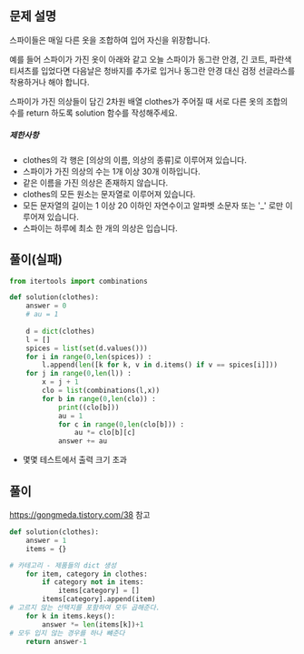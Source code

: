 ## 문제 설명
스파이들은 매일 다른 옷을 조합하여 입어 자신을 위장합니다.

예를 들어 스파이가 가진 옷이 아래와 같고 오늘 스파이가 동그란 안경, 긴 코트, 파란색 티셔츠를 입었다면 다음날은 청바지를 추가로 입거나 동그란 안경 대신 검정 선글라스를 착용하거나 해야 합니다.

스파이가 가진 의상들이 담긴 2차원 배열 clothes가 주어질 때 서로 다른 옷의 조합의 수를 return 하도록 solution 함수를 작성해주세요.

##### 제한사항

-   clothes의 각 행은 [의상의 이름, 의상의 종류]로 이루어져 있습니다.
-   스파이가 가진 의상의 수는 1개 이상 30개 이하입니다.
-   같은 이름을 가진 의상은 존재하지 않습니다.
-   clothes의 모든 원소는 문자열로 이루어져 있습니다.
-   모든 문자열의 길이는 1 이상 20 이하인 자연수이고 알파벳 소문자 또는 '_' 로만 이루어져 있습니다.
-   스파이는 하루에 최소 한 개의 의상은 입습니다.

##  풀이(실패)

```python
from itertools import combinations

def solution(clothes):
    answer = 0
    # au = 1
    
    d = dict(clothes)
    l = []
    spices = list(set(d.values()))    
    for i in range(0,len(spices)) :
        l.append(len([k for k, v in d.items() if v == spices[i]]))
    for j in range(0,len(l)) :
        x = j + 1
        clo = list(combinations(l,x))
        for b in range(0,len(clo)) :
            print((clo[b]))
            au = 1
            for c in range(0,len(clo[b])) :
                au *= clo[b][c]
            answer += au
```

- 몇몇 테스트에서 출력 크기 초과 

## 풀이
https://gongmeda.tistory.com/38 
참고 

```python
def solution(clothes):
    answer = 1
    items = {}

# 카테고리 - 제품들의 dict 생성
    for item, category in clothes:
        if category not in items:
            items[category] = []
        items[category].append(item)
# 고르지 않는 선택지를 포함하여 모두 곱해준다. 
    for k in items.keys():
        answer *= len(items[k])+1
# 모두 입지 않는 경우를 하나 뺴준다
    return answer-1
```

